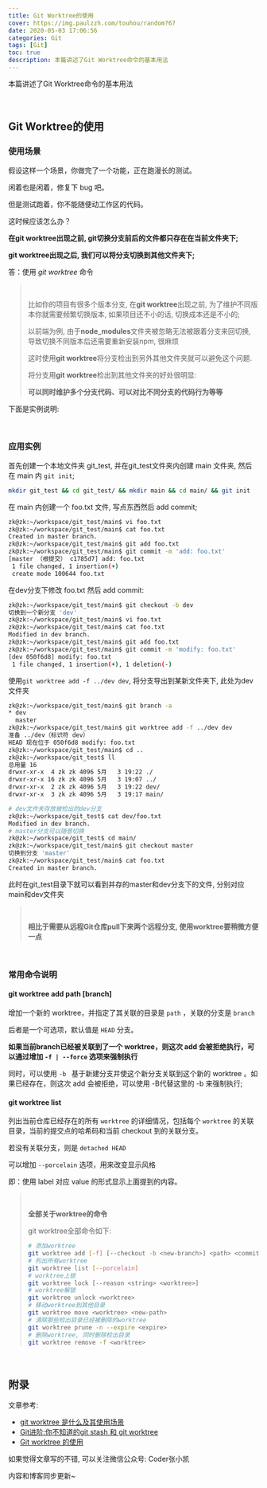 ```yaml
---
title: Git Worktree的使用
cover: https://img.paulzzh.com/touhou/random?67
date: 2020-05-03 17:06:56
categories: Git
tags: [Git]
toc: true
description: 本篇讲述了Git Worktree命令的基本用法
---
```



本篇讲述了Git Worktree命令的基本用法

<br/>

<!--more-->

<!-- **目录:** -->

<!-- toc -->

<!-- <br/> -->

## Git Worktree的使用

### 使用场景

假设这样一个场景，你做完了一个功能，正在跑漫长的测试。

闲着也是闲着，修复下 bug 吧。

但是测试跑着，你不能随便动工作区的代码。

这时候应该怎么办？

**在git worktree出现之前, git切换分支前后的文件都只存在在当前文件夹下;** 

**git worktree出现之后, 我们可以将分支切换到其他文件夹下;**

答：使用 *git worktree* 命令

>   <br/>
>
>   比如你的项目有很多个版本分支, 在**git worktree**出现之前, 为了维护不同版本你就需要频繁切换版本, 如果项目还不小的话, 切换成本还是不小的;
>
>   以前端为例, 由于**node_modules**文件夹被忽略无法被跟着分支来回切换, 导致切换不同版本后还需要重新安装npm, 很麻烦
>
>   这时使用**git worktree**将分支检出到另外其他文件夹就可以避免这个问题.
>
>   将分支用**git worktree**检出到其他文件夹的好处很明显:
>
>   **可以同时维护多个分支代码、可以对比不同分支的代码行为等等**

下面是实例说明:

<br/>

### 应用实例

首先创建一个本地文件夹 git_test, 并在git_test文件夹内创建 main 文件夹, 然后在 main 内 `git init`;

```bash
mkdir git_test && cd git_test/ && mkdir main && cd main/ && git init
```

在 main 内创建一个 foo.txt 文件, 写点东西然后 add commit;

```bash
zk@zk:~/workspace/git_test/main$ vi foo.txt
zk@zk:~/workspace/git_test/main$ cat foo.txt 
Created in master branch.
zk@zk:~/workspace/git_test/main$ git add foo.txt 
zk@zk:~/workspace/git_test/main$ git commit -m 'add: foo.txt'
[master （根提交） c1785d7] add: foo.txt
 1 file changed, 1 insertion(+)
 create mode 100644 foo.txt
```

在dev分支下修改 foo.txt 然后 add commit:

```bash
zk@zk:~/workspace/git_test/main$ git checkout -b dev
切换到一个新分支 'dev'
zk@zk:~/workspace/git_test/main$ vi foo.txt 
zk@zk:~/workspace/git_test/main$ cat foo.txt 
Modified in dev branch.
zk@zk:~/workspace/git_test/main$ git add foo.txt 
zk@zk:~/workspace/git_test/main$ git commit -m 'modify: foo.txt'
[dev 050f6d8] modify: foo.txt
 1 file changed, 1 insertion(+), 1 deletion(-)
```

使用`git worktree add -f ../dev dev`, 将分支导出到某新文件夹下, 此处为dev文件夹

```bash
zk@zk:~/workspace/git_test/main$ git branch -a
* dev
  master
zk@zk:~/workspace/git_test/main$ git worktree add -f ../dev dev
准备 ../dev（标识符 dev）
HEAD 现在位于 050f6d8 modify: foo.txt
zk@zk:~/workspace/git_test/main$ cd ..
zk@zk:~/workspace/git_test$ ll
总用量 16
drwxr-xr-x  4 zk zk 4096 5月   3 19:22 ./
drwxr-xr-x 16 zk zk 4096 5月   3 19:07 ../
drwxr-xr-x  2 zk zk 4096 5月   3 19:22 dev/
drwxr-xr-x  3 zk zk 4096 5月   3 19:17 main/

# dev文件夹存放被检出的dev分支
zk@zk:~/workspace/git_test$ cat dev/foo.txt 
Modified in dev branch.
# master分支可以随意切换
zk@zk:~/workspace/git_test$ cd main/
zk@zk:~/workspace/git_test/main$ git checkout master 
切换到分支 'master'
zk@zk:~/workspace/git_test/main$ cat foo.txt 
Created in master branch.
```

此时在git_test目录下就可以看到并存的master和dev分支下的文件, 分别对应main和dev文件夹

><br/>
>
>**相比于需要从远程Git仓库pull下来两个远程分支, 使用worktree要稍微方便一点**

<br/>

### 常用命令说明

#### git worktree add path [branch]

增加一个新的 worktree，并指定了其关联的目录是 `path` ，关联的分支是 `branch` 

后者是一个可选项，默认值是 `HEAD` 分支。

**如果当前branch已经被关联到了一个 worktree，则这次 add 会被拒绝执行，可以通过增加 `-f | --force` 选项来强制执行**

同时，可以使用 `-b ` 基于新建分支并使这个新分支关联到这个新的 worktree 。如果已经存在，则这次 add 会被拒绝，可以使用 -B代替这里的 -b 来强制执行;

#### git worktree list

列出当前仓库已经存在的所有 `worktree` 的详细情况，包括每个 `worktree` 的关联目录，当前的提交点的哈希码和当前 checkout 到的关联分支。

若没有关联分支，则是 `detached HEAD` 

可以增加 `--porcelain` 选项，用来改变显示风格

即：使用 label 对应 value 的形式显示上面提到的内容。

><br/>
>
>**全部关于worktree的命令**
>
>git worktree全部命令如下:
>
>```bash
># 添加worktree
>git worktree add [-f] [--checkout -b <new-branch>] <path> <commit-ish>
># 列出所有worktree
>git worktree list [--porcelain]
># worktree上锁
>git worktree lock [--reason <string> <worktree>]
># worktree解锁
>git worktree unlock <worktree>
># 移动worktree到其他目录
>git worktree move <worktree> <new-path>
># 清除那些检出目录已经被删除的worktree
>git worktree prune -n --expire <expire>
># 删除worktree, 同时删除检出目录
>git worktree remove -f <worktree>
>```

<br/>

## 附录

文章参考:

-   [git worktree 是什么及其使用场景](https://www.cnblogs.com/skura23/p/8654248.html)
-   [Git进阶:你不知道的git stash 和 git worktree](https://cloud.tencent.com/developer/article/1517189)
-   [Git worktree 的使用](https://www.jianshu.com/p/9d411fed8f7f)

如果觉得文章写的不错, 可以关注微信公众号: Coder张小凯

内容和博客同步更新~

<br/>